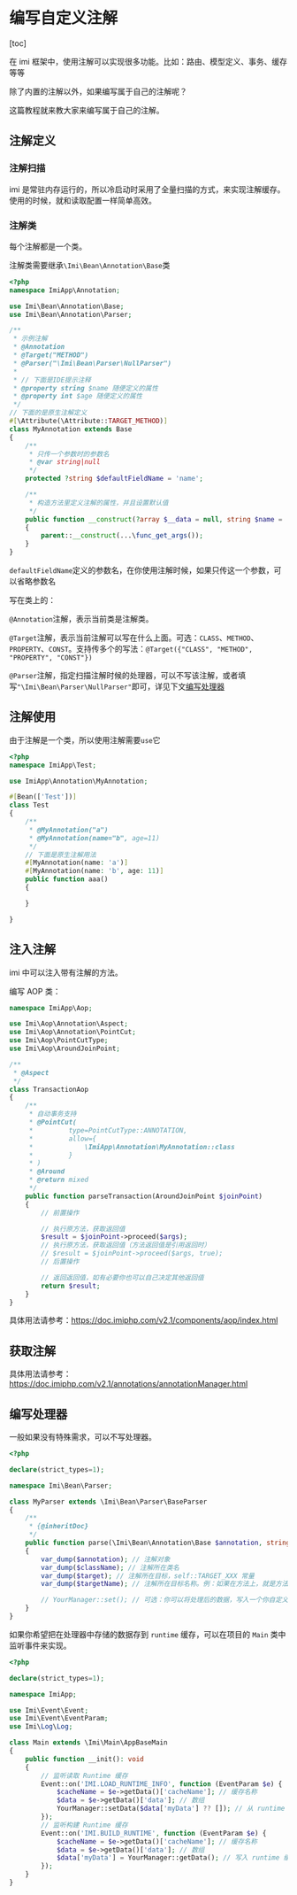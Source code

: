 # 编写自定义注解

[toc]

在 imi 框架中，使用注解可以实现很多功能。比如：路由、模型定义、事务、缓存等等

除了内置的注解以外，如果编写属于自己的注解呢？

这篇教程就来教大家来编写属于自己的注解。

## 注解定义

### 注解扫描

imi 是常驻内存运行的，所以冷启动时采用了全量扫描的方式，来实现注解缓存。使用的时候，就和读取配置一样简单高效。

### 注解类

每个注解都是一个类。

注解类需要继承`\Imi\Bean\Annotation\Base`类

```php
<?php
namespace ImiApp\Annotation;

use Imi\Bean\Annotation\Base;
use Imi\Bean\Annotation\Parser;

/**
 * 示例注解
 * @Annotation
 * @Target("METHOD")
 * @Parser("\Imi\Bean\Parser\NullParser")
 *
 * // 下面是IDE提示注释
 * @property string $name 随便定义的属性
 * @property int $age 随便定义的属性
 */
// 下面的是原生注解定义
#[\Attribute(\Attribute::TARGET_METHOD)]
class MyAnnotation extends Base
{
    /**
     * 只传一个参数时的参数名
     * @var string|null
     */
    protected ?string $defaultFieldName = 'name';

    /**
     * 构造方法里定义注解的属性，并且设置默认值
     */
    public function __construct(?array $__data = null, string $name = '', int $age = 0)
    {
        parent::__construct(...\func_get_args());
    }
}
```

`defaultFieldName`定义的参数名，在你使用注解时候，如果只传这一个参数，可以省略参数名

写在类上的：

`@Annotation`注解，表示当前类是注解类。

`@Target`注解，表示当前注解可以写在什么上面。可选：`CLASS`、`METHOD`、`PROPERTY`、`CONST`。支持传多个的写法：`@Target({"CLASS", "METHOD", "PROPERTY", "CONST"})`

`@Parser`注解，指定扫描注解时候的处理器，可以不写该注解，或者填写`"\Imi\Bean\Parser\NullParser"`即可，详见下文[编写处理器](#编写处理器)

## 注解使用

由于注解是一个类，所以使用注解需要`use`它

```php
<?php
namespace ImiApp\Test;

use ImiApp\Annotation\MyAnnotation;

#[Bean(['Test'])]
class Test
{
    /**
     * @MyAnnotation("a")
     * @MyAnnotation(name="b", age=11)
     */
    // 下面是原生注解用法
    #[MyAnnotation(name: 'a')]
    #[MyAnnotation(name: 'b', age: 11)]
    public function aaa()
    {

    }

}
```

## 注入注解

imi 中可以注入带有注解的方法。

编写 AOP 类：

```php
namespace ImiApp\Aop;

use Imi\Aop\Annotation\Aspect;
use Imi\Aop\Annotation\PointCut;
use Imi\Aop\PointCutType;
use Imi\Aop\AroundJoinPoint;

/**
 * @Aspect
 */
class TransactionAop
{
    /**
     * 自动事务支持
     * @PointCut(
     *         type=PointCutType::ANNOTATION,
     *         allow={
     *             \ImiApp\Annotation\MyAnnotation::class
     *         }
     * )
     * @Around
     * @return mixed
     */
    public function parseTransaction(AroundJoinPoint $joinPoint)
    {
        // 前置操作

        // 执行原方法，获取返回值
        $result = $joinPoint->proceed($args);
        // 执行原方法，获取返回值（方法返回值是引用返回时）
        // $result = $joinPoint->proceed($args, true);
        // 后置操作

        // 返回返回值，如有必要你也可以自己决定其他返回值
        return $result;
    }
}
```

具体用法请参考：<https://doc.imiphp.com/v2.1/components/aop/index.html>

## 获取注解

具体用法请参考：<https://doc.imiphp.com/v2.1/annotations/annotationManager.html>

## 编写处理器

一般如果没有特殊需求，可以不写处理器。

```php
<?php

declare(strict_types=1);

namespace Imi\Bean\Parser;

class MyParser extends \Imi\Bean\Parser\BaseParser
{
    /**
     * {@inheritDoc}
     */
    public function parse(\Imi\Bean\Annotation\Base $annotation, string $className, string $target, string $targetName): void
    {
        var_dump($annotation); // 注解对象
        var_dump($className); // 注解所在类名
        var_dump($target); // 注解所在目标，self::TARGET_XXX 常量
        var_dump($targetName); // 注解所在目标名称。例：如果在方法上，就是方法名

        // YourManager::set(); // 可选：你可以将处理后的数据，写入一个你自定义的静态类中，这个类没有硬性规定，随便你怎么写
    }
}
```

如果你希望把在处理器中存储的数据存到 `runtime` 缓存，可以在项目的 `Main` 类中监听事件来实现。

```php
<?php

declare(strict_types=1);

namespace ImiApp;

use Imi\Event\Event;
use Imi\Event\EventParam;
use Imi\Log\Log;

class Main extends \Imi\Main\AppBaseMain
{
    public function __init(): void
    {
        // 监听读取 Runtime 缓存
        Event::on('IMI.LOAD_RUNTIME_INFO', function (EventParam $e) {
            $cacheName = $e->getData()['cacheName']; // 缓存名称
            $data = $e->getData()['data']; // 数组
            YourManager::setData($data['myData'] ?? []); // 从 runtime 缓存读取到管理类里，myData 是自定义键名，可以换为别的
        });
        // 监听构建 Runtime 缓存
        Event::on('IMI.BUILD_RUNTIME', function (EventParam $e) {
            $cacheName = $e->getData()['cacheName']; // 缓存名称
            $data = $e->getData()['data']; // 数组
            $data['myData'] = YourManager::getData(); // 写入 runtime 缓存，myData 是自定义键名，可以换为别的
        });
    }
}
```
